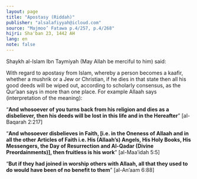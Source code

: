 ```yaml
---
layout: page
title: "Apostasy (Riddah)"
publisher: "alsalafiyyah@icloud.com"
source: "Majmoo’ Fatawa p.4/257, p.4/268"
hijri: Sha'ban 23, 1442 AH
lang: en
note: false
---
```


Shaykh al-Islam Ibn Taymiyah (May Allah be merciful to him) said: 

With regard to apostasy from Islam, whereby a person becomes a kaafir, whether a mushrik or a Jew or Christian, if he dies in that state then all his good deeds will be wiped out, according to scholarly consensus, as the Qur’aan says in more than one place. For example Allaah says (interpretation of the meaning): 

“**And whosoever of you turns back from his religion and dies as a disbeliever, then his deeds will be lost in this life and in the Hereafter**” [al-Baqarah 2:217] 

“**And whosoever disbelieves in Faith, [i.e. in the Oneness of Allaah and in all the other Articles of Faith i.e. His (Allaah’s) Angels, His Holy Books, His Messengers, the Day of Resurrection and Al-Qadar (Divine Preordainments)], then fruitless is his work**” [al-Maa’idah 5:5] 

“**But if they had joined in worship others with Allaah, all that they used to do would have been of no benefit to them**” [al-An’aam 6:88]
